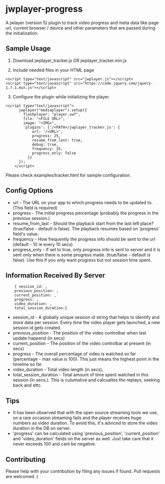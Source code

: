 # jwplayer-progress

A jwlayer (version 5) plugin to track video progress and meta data like page url, current browser / device and other parameters that are passed during the initialization.

## Sample Usage

1. Download jwplayer_tracker.js OR jwplayer_tracker.min.js

2. Include needed files in your HTML page

```
<script type="text/javascript" src="jwplayer.js"></script>
<script type="text/javascript" src="https://code.jquery.com/jquery-1.7.1.min.js"></script>
```

3. Configure the plugin while initializing the player.

```
<script type="text/javascript">
      jwplayer("mediaplayer").setup({
        flashplayer: "player.swf",
        file: "<FILE URL>",
        image: "<IMG>",
        'plugins': {'/<PATH>/jwplayer_tracker.js': {
            url: '/<URL>',
            progress: 25,
            resume_from_last: true,
            debug: true,
            frequency: 15,
            progress_only: false
          }}
      });
    </script>
```

Please check examples/tracker.html for sample configuration.

## Config Options

- url - The URL on your app to which progress needs to be updated to. (This field is required)
- progress - The initial progress percentage (probably the progress in the previous session.)
- resume_from_last - Should the playback start from the last left place? (true/false - default is false). The playback resumes based on 'progress' field's value.
- frequency - How frequently the progress info should be sent to the url (default - 10 ie every 10 secs)
- progress_only - If set to true, only progress info is sent to server and it is sent only when there is some progress made. (true/false - default is false). Use this if you only want progress but not session time spent.

## Information Received By Server 

```
    { session_id: ,
    previous_position: ,
    current_position: ,
    progress: ,
    video_duration: ,
    total_session_duration:}

```

- session_id - A globally unique session id string that helps to identify and store data per session. Every time the video player gets launched, a new session id gets created.
- previous_position - The position of the video controlbar when last update happend (in secs)
- current_position - The position of the video controlbar at present (in secs)
- progress - The overall percentage of video is watched so far (percentage - max value is 100). This just means the highest point in the timeline so far.
- video_duration - Total video length (in secs),
- total_session_duration - Total amount of time spent watched in this session (in secs.). This is culumative and calcualtes the replays, seeking back and ettc.

## Tips

- It has been observed that with the open source streaming tools we use, on a rare occasion streaming fails and the player receives huge numbers as video duration. To avoid this, it's adviced to store the video duration in the DB on server.
- 'progress' can be calculated using 'previous_position', 'current_position' and 'video_duration' fields on the server as well.
   Just take care that it never exceeds 100 and cant be negative.


## Contributing

Please help with your contribution by filing any issues if found. Pull requests are welcomed :)

